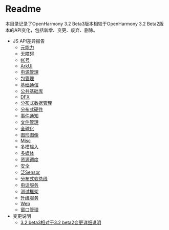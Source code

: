 # Readme

本目录记录了OpenHarmony 3.2 Beta3版本相较于OpenHarmony 3.2 Beta2版本的API变化，包括新增、变更、废弃、删除。

- JS API差异报告
  - [元能力](js-apidiff-ability.md)
  - [无障碍](js-apidiff-accessibility.md)
  - [帐号](js-apidiff-account.md)
  - [ArkUI](js-apidiff-arkui.md)
  - [电源管理](js-apidiff-battery.md)
  - [包管理](js-apidiff-bundle.md)
  - [基础通信](js-apidiff-communicate.md)
  - [公共基础库](js-apidiff-compiler-and-runtime.md)
  - [DFX](js-apidiff-dfx.md)
  - [分布式数据管理](js-apidiff-distributed-data.md)
  - [分布式硬件](js-apidiff-distributed-hardware.md)
  - [事件通知](js-apidiff-event-and-notification.md)
  - [文件管理](js-apidiff-file-management.md)
  - [全球化](js-apidiff-global.md)
  - [图形图像](js-apidiff-graphic.md)
  - [Misc](js-apidiff-misc.md)
  - [多模输入](js-apidiff-multi-modal-input.md)
  - [多媒体](js-apidiff-multimedia.md)
  - [资源调度](js-apidiff-resource-scheduler.md)
  - [安全](js-apidiff-security.md)
  - [泛Sensor](js-apidiff-sensor.md)
  - [分布式软总线](js-apidiff-soft-bus.md)
  - [电话服务](js-apidiff-telephony.md)
  - [测试框架](js-apidiff-unitest.md)
  - [升级服务](js-apidiff-update.md)
  - [Web](js-apidiff-web.md)
  - [窗口管理](js-apidiff-window.md)
- 变更说明
  - [3.2 beta3相对于3.2 beta2变更详细说明](changelog.md)
